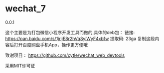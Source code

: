 # wechat_7
0.0.1

这个主要是为打包微信小程序开发工具而做的,具体的deb包：
  链接: https://pan.baidu.com/s/1jrijE8r2hVq8yiWyF4xb1w 提取码: 23ga 复制这段内容后打开百度网盘手机App，操作更方便哦

致谢项目：
https://github.com/cytle/wechat_web_devtools

采用MIT许可证

